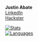 **Justin Abate**<br/>
[LinkedIn](https://linkedin.com/in/justinabate/)<br/>
[Hackster](https://www.hackster.io/j-abate/)

[![Stats](https://github-readme-stats.vercel.app/api/?username=justinabate&showicons=true&custom_title=GitHub%20Stats&hide=stars,prs&include_all_commits=true&count_private=true)]()<br/>
[![Languages](https://github-readme-stats.vercel.app/api/top-langs/?username=justinabate&layout=compact&langs_count=8&card_width=445&custom_title=Language%20Distribution)]()
